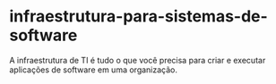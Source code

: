 # infraestrutura-para-sistemas-de-software
A infraestrutura de TI é tudo o que você precisa para criar e executar aplicações de software em uma organização.
